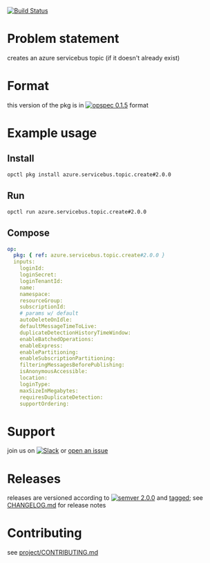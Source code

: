 [![Build Status](https://travis-ci.orgicebus.topic.create.svg?branch=master)](https://travis-ci.orgicebus.topic.create)


# Problem statement

creates an azure servicebus topic (if it doesn't already exist)

# Format

this version of the pkg is in [![opspec 0.1.5](https://img.shields.io/badge/opspec-0.1.5-brightgreen.svg?colorA=6b6b6b&colorB=fc16be)](https://opspec.io/0.1.5/packages.html) format

# Example usage

## Install

```shell
opctl pkg install azure.servicebus.topic.create#2.0.0
```

## Run

```
opctl run azure.servicebus.topic.create#2.0.0
```

## Compose

```yaml
op:
  pkg: { ref: azure.servicebus.topic.create#2.0.0 }
  inputs:
    loginId:
    loginSecret:
    loginTenantId:
    name:
    namespace:
    resourceGroup:
    subscriptionId:
    # params w/ default
    autoDeleteOnIdle:
    defaultMessageTimeToLive:
    duplicateDetectionHistoryTimeWindow:
    enableBatchedOperations:
    enableExpress:
    enablePartitioning:
    enableSubscriptionPartitioning:
    filteringMessagesBeforePublishing:
    isAnonymousAccessible:
    location:
    loginType:
    maxSizeInMegabytes:
    requiresDuplicateDetection:
    supportOrdering:
```

# Support

join us on
[![Slack](https://opspec-slackin.herokuapp.com/badge.svg)](https://opspec-slackin.herokuapp.com/)
or
[open an issue](https://azure.servicebus.topic.create/issues)

# Releases

releases are versioned according to
[![semver 2.0.0](https://img.shields.io/badge/semver-2.0.0-brightgreen.svg)](http://semver.org/spec/v2.0.0.html)
and [tagged](https://git-scm.com/book/en/v2/Git-Basics-Tagging); see
[CHANGELOG.md](CHANGELOG.md) for release notes

# Contributing

see
[project/CONTRIBUTING.md](https://github.com/opspec-pkgs/project/blob/master/CONTRIBUTING.md)
